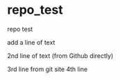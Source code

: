 # repo_test
repo test

add a line of text

2nd line of text (from Github directly)

3rd line from git site
4th line
